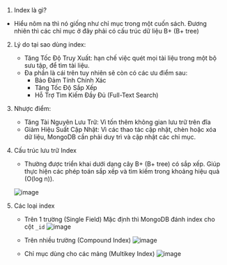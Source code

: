 
1. Index là gì?
  - Hiểu nôm na thì nó giống như chỉ mục trong một cuốn sách. Đương nhiên thì các chỉ mục ở đây phải có cấu trúc dữ liệu B+ (B+ tree)
   
2. Lý do tại sao dùng index:
    - Tăng Tốc Độ Truy Xuất: hạn chế việc quét mọi tài liệu trong một bộ sưu tập, để tìm tài liệu.
    - Đa phần là cái trên tuy nhiên sẽ còn có các ưu điểm sau:
      + Bảo Đảm Tính Chính Xác
      + Tăng Tốc Độ Sắp Xếp
      + Hỗ Trợ Tìm Kiếm Đầy Đủ (Full-Text Search)

3. Nhược điểm:
   - Tăng Tài Nguyên Lưu Trữ:  Vì tốn thêm không gian lưu trữ trên đĩa
   - Giảm Hiệu Suất Cập Nhật: Vì các thao tác cập nhật, chèn hoặc xóa dữ liệu, MongoDB cần phải duy trì và cập nhật các chỉ mục.

4. Cấu trúc lưu trữ Index
   - Thường được triển khai dưới dạng cây B+ (B+ tree) có sắp xếp. Giúp thực hiện các phép toán sắp xếp và tìm kiếm trong khoảng hiệu quả (O(log n)).
  
     
    ![image](https://github.com/user-attachments/assets/8c3e355a-a720-4a94-9470-5d3ee3fa49c4)

5. Các loại index
   - Trên 1 trường (Single Field)
     Mặc định thì MongoDB đánh index cho cột `_id`
     ![image](https://github.com/user-attachments/assets/08f1ab05-d086-4f92-a987-324285ebd6cf)
     
   - Trên nhiều trường (Compound Index)
     ![image](https://github.com/user-attachments/assets/ea55b8d8-87e6-4d67-b1dc-f97d41c0def5)

   - Chỉ mục dùng cho các mảng (Multikey Index)
     ![image](https://github.com/user-attachments/assets/dcfffc9b-9b0a-4ec2-9394-22d4cb4a0b5c)



